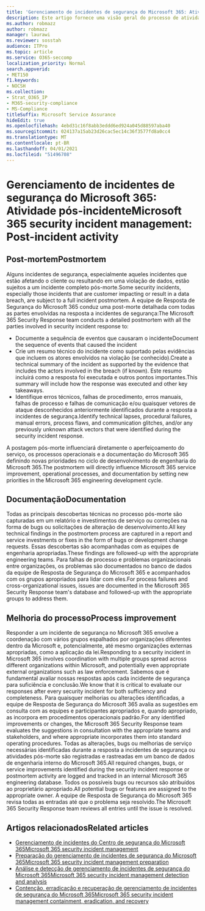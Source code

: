 ```yaml
---
title: 'Gerenciamento de incidentes de segurança do Microsoft 365: Atividade pós-incidente'
description: Este artigo fornece uma visão geral do processo de atividade pós-incidente de gerenciamento de incidentes de segurança no Microsoft 365.
ms.author: robmazz
author: robmazz
manager: laurawi
ms.reviewer: sosstah
audience: ITPro
ms.topic: article
ms.service: O365-seccomp
localization_priority: Normal
search.appverid:
- MET150
f1.keywords:
- NOCSH
ms.collection:
- Strat_O365_IP
- M365-security-compliance
- MS-Compliance
titleSuffix: Microsoft Service Assurance
hideEdit: true
ms.openlocfilehash: 4ebd31c16f8abb3eddd6ed924a045d88597aba40
ms.sourcegitcommit: 024137a15ab23d26cac5ec14c36f3577fd8a0cc4
ms.translationtype: MT
ms.contentlocale: pt-BR
ms.lasthandoff: 04/01/2021
ms.locfileid: "51496708"
---
```

# <a name="microsoft-365-security-incident-management-post-incident-activity"></a><span data-ttu-id="45d51-103">Gerenciamento de incidentes de segurança do Microsoft 365: Atividade pós-incidente</span><span class="sxs-lookup"><span data-stu-id="45d51-103">Microsoft 365 security incident management: Post-incident activity</span></span>

## <a name="postmortem"></a><span data-ttu-id="45d51-104">Post-mortem</span><span class="sxs-lookup"><span data-stu-id="45d51-104">Postmortem</span></span>

<span data-ttu-id="45d51-105">Alguns incidentes de segurança, especialmente aqueles incidentes que estão afetando o cliente ou resultando em uma violação de dados, estão sujeitos a um incidente completo pós-morte.</span><span class="sxs-lookup"><span data-stu-id="45d51-105">Some security incidents, especially those incidents that are customer impacting or result in a data breach, are subject to a full incident postmortem.</span></span> <span data-ttu-id="45d51-106">A equipe de Resposta de Segurança do Microsoft 365 conduz uma post-morte detalhada com todas as partes envolvidas na resposta a incidentes de segurança:</span><span class="sxs-lookup"><span data-stu-id="45d51-106">The Microsoft 365 Security Response team conducts a detailed postmortem with all the parties involved in security incident response to:</span></span>

- <span data-ttu-id="45d51-107">Documente a sequência de eventos que causaram o incidente</span><span class="sxs-lookup"><span data-stu-id="45d51-107">Document the sequence of events that caused the incident</span></span>
- <span data-ttu-id="45d51-108">Crie um resumo técnico do incidente como suportado pelas evidências que incluem os atores envolvidos na violação (se conhecido).</span><span class="sxs-lookup"><span data-stu-id="45d51-108">Create a technical summary of the incident as supported by the evidence that includes the actors involved in the breach (if known).</span></span> <span data-ttu-id="45d51-109">Este resumo incluirá como a resposta foi executada e outros pontos importantes.</span><span class="sxs-lookup"><span data-stu-id="45d51-109">This summary will include how the response was executed and other key takeaways.</span></span>
- <span data-ttu-id="45d51-110">Identifique erros técnicos, falhas de procedimento, erros manuais, falhas de processo e falhas de comunicação e/ou quaisquer vetores de ataque desconhecidos anteriormente identificados durante a resposta a incidentes de segurança.</span><span class="sxs-lookup"><span data-stu-id="45d51-110">Identify technical lapses, procedural failures, manual errors, process flaws, and communication glitches, and/or any previously unknown attack vectors that were identified during the security incident response.</span></span>

<span data-ttu-id="45d51-111">A postagem pós-morte influenciará diretamente o aperfeiçoamento do serviço, os processos operacionais e a documentação do Microsoft 365 definindo novas prioridades no ciclo de desenvolvimento de engenharia do Microsoft 365.</span><span class="sxs-lookup"><span data-stu-id="45d51-111">The postmortem will directly influence Microsoft 365 service improvement, operational processes, and documentation by setting new priorities in the Microsoft 365 engineering development cycle.</span></span>

## <a name="documentation"></a><span data-ttu-id="45d51-112">Documentação</span><span class="sxs-lookup"><span data-stu-id="45d51-112">Documentation</span></span>

<span data-ttu-id="45d51-113">Todas as principais descobertas técnicas no processo pós-morte são capturadas em um relatório e investimentos de serviço ou correções na forma de bugs ou solicitações de alteração de desenvolvimento.</span><span class="sxs-lookup"><span data-stu-id="45d51-113">All key technical findings in the postmortem process are captured in a report and service investments or fixes in the form of bugs or development change requests.</span></span> <span data-ttu-id="45d51-114">Essas descobertas são acompanhadas com as equipes de engenharia apropriadas.</span><span class="sxs-lookup"><span data-stu-id="45d51-114">These findings are followed-up with the appropriate engineering teams.</span></span> <span data-ttu-id="45d51-115">Para falhas de processo e problemas organizacionais entre organizações, os problemas são documentados no banco de dados da equipe de Resposta de Segurança do Microsoft 365 e acompanhados com os grupos apropriados para lidar com eles.</span><span class="sxs-lookup"><span data-stu-id="45d51-115">For process failures and cross-organizational issues, issues are documented in the Microsoft 365 Security Response team's database and followed-up with the appropriate groups to address them.</span></span>

## <a name="process-improvement"></a><span data-ttu-id="45d51-116">Melhoria do processo</span><span class="sxs-lookup"><span data-stu-id="45d51-116">Process improvement</span></span>

<span data-ttu-id="45d51-117">Responder a um incidente de segurança no Microsoft 365 envolve a coordenação com vários grupos espalhados por organizações diferentes dentro da Microsoft e, potencialmente, até mesmo organizações externas apropriadas, como a aplicação da lei.</span><span class="sxs-lookup"><span data-stu-id="45d51-117">Responding to a security incident in Microsoft 365 involves coordination with multiple groups spread across different organizations within Microsoft, and potentially even appropriate external organizations such as law enforcement.</span></span> <span data-ttu-id="45d51-118">Sabemos que é fundamental avaliar nossas respostas após cada incidente de segurança para suficiência e conclusão.</span><span class="sxs-lookup"><span data-stu-id="45d51-118">We know that it is critical to evaluate our responses after every security incident for both sufficiency and completeness.</span></span> <span data-ttu-id="45d51-119">Para quaisquer melhorias ou alterações identificadas, a equipe de Resposta de Segurança do Microsoft 365 avalia as sugestões em consulta com as equipes e participantes apropriados e, quando apropriado, as incorpora em procedimentos operacionais padrão.</span><span class="sxs-lookup"><span data-stu-id="45d51-119">For any identified improvements or changes, the Microsoft 365 Security Response team evaluates the suggestions in consultation with the appropriate teams and stakeholders, and where appropriate incorporates them into standard operating procedures.</span></span> <span data-ttu-id="45d51-120">Todas as alterações, bugs ou melhorias de serviço necessárias identificadas durante a resposta a incidentes de segurança ou atividades pós-morte são registradas e rastreadas em um banco de dados de engenharia interno do Microsoft 365.</span><span class="sxs-lookup"><span data-stu-id="45d51-120">All required changes, bugs, or service improvements identified during the security incident response or postmortem activity are logged and tracked in an internal Microsoft 365 engineering database.</span></span> <span data-ttu-id="45d51-121">Todos os possíveis bugs ou recursos são atribuídos ao proprietário apropriado.</span><span class="sxs-lookup"><span data-stu-id="45d51-121">All potential bugs or features are assigned to the appropriate owner.</span></span> <span data-ttu-id="45d51-122">A equipe de Resposta de Segurança do Microsoft 365 revisa todas as entradas até que o problema seja resolvido.</span><span class="sxs-lookup"><span data-stu-id="45d51-122">The Microsoft 365 Security Response team reviews all entries until the issue is resolved.</span></span>

## <a name="related-articles"></a><span data-ttu-id="45d51-123">Artigos relacionados</span><span class="sxs-lookup"><span data-stu-id="45d51-123">Related articles</span></span>

- [<span data-ttu-id="45d51-124">Gerenciamento de incidentes do Centro de segurança do Microsoft 365</span><span class="sxs-lookup"><span data-stu-id="45d51-124">Microsoft 365 security incident management</span></span>](assurance-security-incident-management.md)
- [<span data-ttu-id="45d51-125">Preparação do gerenciamento de incidentes de segurança do Microsoft 365</span><span class="sxs-lookup"><span data-stu-id="45d51-125">Microsoft 365 security incident management preparation</span></span>](assurance-sim-preparation.md)
- [<span data-ttu-id="45d51-126">Análise e detecção de gerenciamento de incidentes de segurança do Microsoft 365</span><span class="sxs-lookup"><span data-stu-id="45d51-126">Microsoft 365 security incident management detection and analysis</span></span>](assurance-sim-detection-analysis.md)
- [<span data-ttu-id="45d51-127">Contenção, erradicação e recuperação de gerenciamento de incidentes de segurança do Microsoft 365</span><span class="sxs-lookup"><span data-stu-id="45d51-127">Microsoft 365 security incident management containment, eradication, and recovery</span></span>](assurance-sim-containment-eradication-recovery.md)
